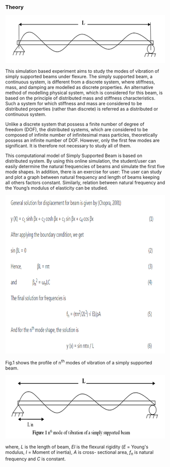 ### Theory

<center><img src="images/th.png" height="150px"/></center>

This simulation based experiment aims to study the modes of vibration of simply supported beams under flexure. The simply supported beam, a continuous system, is different from a discrete system, where stiffness, mass, and damping are modelled as discrete properties. An alternative method of modelling physical system, which is considered for this beam, is based on the principle of distributed mass and stiffness characteristics. Such a system for which stiffness and mass are considered to be distributed properties (rather than discrete) is referred as a distributed or continuous system.

Unlike a discrete system that possess a finite number of degree of freedom&nbsp;(DOF), the distributed systems, which are considered to be composed of infinite number of infinitesimal mass particles, theoretically possess an infinite number of DOF. However, only the first few modes are significant. It is therefore not necessary to study all of them.

This computational model of Simply Supported Beam is based on distributed system. By using this online simulation, the student/user can easily determine the natural frequencies of beams and simulate the first five mode shapes. In addition, there is an exercise for user: The user can study and plot a graph between natural frequency and length of beams keeping all others factors constant. Similarly, relation between natural frequency and the Young’s modulus of elasticity can be studied.


<img src="images/formlsq1.png" style="height:499px;" draggable="false">

Fig.1 shows the profile of n<sup>th</sup> modes of vibration of a simply supported beam.

<center><img src="images/th1.png" height="200px"></center>

where, <i>L</i> is the length of beam, <i>EI</i> is the flexural rigidity (<i>E</i> = Young's modulus, <i>I</i> = Moment of inertia), <i>A</i> is cross- sectional area, <i>f<sub>n</sub></i> is natural frequency and <i>C</i> is constant.



